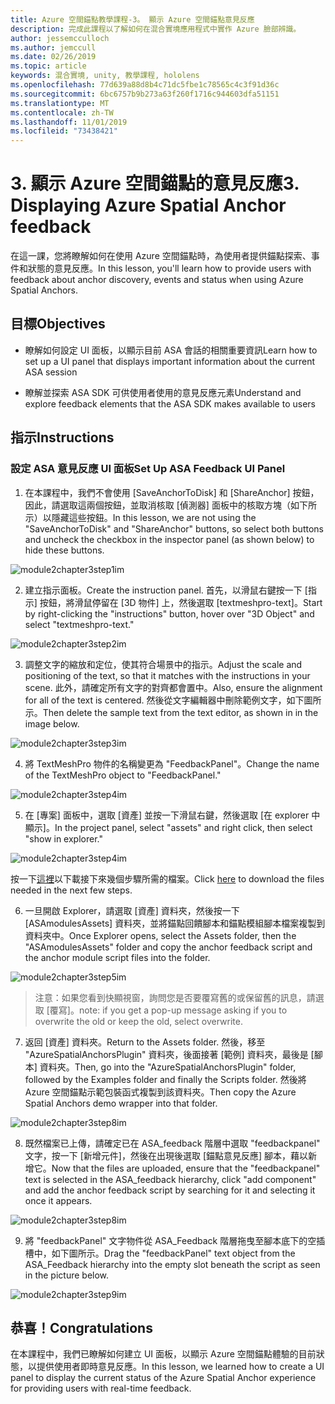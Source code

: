 ```yaml
---
title: Azure 空間錨點教學課程-3。 顯示 Azure 空間錨點意見反應
description: 完成此課程以了解如何在混合實境應用程式中實作 Azure 臉部辨識。
author: jessemcculloch
ms.author: jemccull
ms.date: 02/26/2019
ms.topic: article
keywords: 混合實境, unity, 教學課程, hololens
ms.openlocfilehash: 77d639a88d8b4c71dc5fbe1c78565c4c3f91d36c
ms.sourcegitcommit: 6bc6757b9b273a63f260f1716c944603dfa51151
ms.translationtype: MT
ms.contentlocale: zh-TW
ms.lasthandoff: 11/01/2019
ms.locfileid: "73438421"
---
```

# <a name="3-displaying-azure-spatial-anchor-feedback"></a><span data-ttu-id="f1847-105">3. 顯示 Azure 空間錨點的意見反應</span><span class="sxs-lookup"><span data-stu-id="f1847-105">3. Displaying Azure Spatial Anchor feedback</span></span>

<span data-ttu-id="f1847-106">在這一課，您將瞭解如何在使用 Azure 空間錨點時，為使用者提供錨點探索、事件和狀態的意見反應。</span><span class="sxs-lookup"><span data-stu-id="f1847-106">In this lesson, you'll learn how to provide users with feedback about anchor discovery, events and status when using Azure Spatial Anchors.</span></span>

## <a name="objectives"></a><span data-ttu-id="f1847-107">目標</span><span class="sxs-lookup"><span data-stu-id="f1847-107">Objectives</span></span>

* <span data-ttu-id="f1847-108">瞭解如何設定 UI 面板，以顯示目前 ASA 會話的相關重要資訊</span><span class="sxs-lookup"><span data-stu-id="f1847-108">Learn how to set up a UI panel that displays important information about the current ASA session</span></span>

* <span data-ttu-id="f1847-109">瞭解並探索 ASA SDK 可供使用者使用的意見反應元素</span><span class="sxs-lookup"><span data-stu-id="f1847-109">Understand and explore feedback elements that the ASA SDK makes available to users</span></span>

## <a name="instructions"></a><span data-ttu-id="f1847-110">指示</span><span class="sxs-lookup"><span data-stu-id="f1847-110">Instructions</span></span>

### <a name="set-up-asa-feedback-ui-panel"></a><span data-ttu-id="f1847-111">設定 ASA 意見反應 UI 面板</span><span class="sxs-lookup"><span data-stu-id="f1847-111">Set Up ASA Feedback UI Panel</span></span>

1. <span data-ttu-id="f1847-112">在本課程中，我們不會使用 [SaveAnchorToDisk] 和 [ShareAnchor] 按鈕，因此，請選取這兩個按鈕，並取消核取 [偵測器] 面板中的核取方塊（如下所示）以隱藏這些按鈕。</span><span class="sxs-lookup"><span data-stu-id="f1847-112">In this lesson, we are not using the "SaveAnchorToDisk" and "ShareAnchor" buttons, so select both buttons and uncheck the checkbox in the inspector panel (as shown below) to hide these buttons.</span></span>
   

![module2chapter3step1im](images/module2chapter3step1im.PNG)

2. <span data-ttu-id="f1847-114">建立指示面板。</span><span class="sxs-lookup"><span data-stu-id="f1847-114">Create the instruction panel.</span></span> <span data-ttu-id="f1847-115">首先，以滑鼠右鍵按一下 [指示] 按鈕，將滑鼠停留在 [3D 物件] 上，然後選取 [textmeshpro-text]。</span><span class="sxs-lookup"><span data-stu-id="f1847-115">Start by right-clicking the "instructions" button, hover over "3D Object" and select "textmeshpro-text."</span></span>

![module2chapter3step2im](images/module2chapter3step2im.PNG)

3. <span data-ttu-id="f1847-117">調整文字的縮放和定位，使其符合場景中的指示。</span><span class="sxs-lookup"><span data-stu-id="f1847-117">Adjust the scale and positioning of the text, so that it matches with the instructions in your scene.</span></span> <span data-ttu-id="f1847-118">此外，請確定所有文字的對齊都會置中。</span><span class="sxs-lookup"><span data-stu-id="f1847-118">Also, ensure the alignment for all of the text is centered.</span></span> <span data-ttu-id="f1847-119">然後從文字編輯器中刪除範例文字，如下圖所示。</span><span class="sxs-lookup"><span data-stu-id="f1847-119">Then delete the sample text from the text editor, as shown in in the image below.</span></span>

![module2chapter3step3im](images/module2chapter3step3im.PNG)

4. <span data-ttu-id="f1847-121">將 TextMeshPro 物件的名稱變更為 "FeedbackPanel"。</span><span class="sxs-lookup"><span data-stu-id="f1847-121">Change the name of the TextMeshPro object to "FeedbackPanel."</span></span>
   

![module2chapter3step4im](images/module2chapter3step4im.PNG)

5. <span data-ttu-id="f1847-123">在 [專案] 面板中，選取 [資產] 並按一下滑鼠右鍵，然後選取 [在 explorer 中顯示]。</span><span class="sxs-lookup"><span data-stu-id="f1847-123">In the project panel, select "assets" and right click, then select "show in explorer."</span></span>
   

![module2chapter3step4im](images/module2chapter3step5im.PNG)

<span data-ttu-id="f1847-125">按一下[這裡](https://onedrive.live.com/?authkey=%21ABXEC8PvyQu8Qd8&id=5B7335C4342BCB0E%21395636&cid=5B7335C4342BCB0E)以下載接下來幾個步驟所需的檔案。</span><span class="sxs-lookup"><span data-stu-id="f1847-125">Click [here](https://onedrive.live.com/?authkey=%21ABXEC8PvyQu8Qd8&id=5B7335C4342BCB0E%21395636&cid=5B7335C4342BCB0E) to download the files needed in the next few steps.</span></span>

6. <span data-ttu-id="f1847-126">一旦開啟 Explorer，請選取 [資產] 資料夾，然後按一下 [ASAmodulesAssets] 資料夾，並將錨點回饋腳本和錨點模組腳本檔案複製到資料夾中。</span><span class="sxs-lookup"><span data-stu-id="f1847-126">Once Explorer opens, select the Assets folder, then the "ASAmodulesAssets" folder and copy the anchor feedback script and the anchor module script files into the folder.</span></span> 

![module2chapter3step5im](images/module2chapter3step6im.PNG)

> <span data-ttu-id="f1847-128">注意：如果您看到快顯視窗，詢問您是否要覆寫舊的或保留舊的訊息，請選取 [覆寫]。</span><span class="sxs-lookup"><span data-stu-id="f1847-128">note: if you get a pop-up message asking if you to overwrite the old or keep the old, select overwrite.</span></span>

7. <span data-ttu-id="f1847-129">返回 [資產] 資料夾。</span><span class="sxs-lookup"><span data-stu-id="f1847-129">Return to the Assets folder.</span></span> <span data-ttu-id="f1847-130">然後，移至 "AzureSpatialAnchorsPlugin" 資料夾，後面接著 [範例] 資料夾，最後是 [腳本] 資料夾。</span><span class="sxs-lookup"><span data-stu-id="f1847-130">Then, go into the "AzureSpatialAnchorsPlugin" folder, followed by the Examples folder and finally the Scripts folder.</span></span> <span data-ttu-id="f1847-131">然後將 Azure 空間錨點示範包裝函式複製到該資料夾。</span><span class="sxs-lookup"><span data-stu-id="f1847-131">Then copy the Azure Spatial Anchors demo wrapper into that folder.</span></span> 

![module2chapter3step8im](images/module2chapter3step7im.PNG)

8. <span data-ttu-id="f1847-133">既然檔案已上傳，請確定已在 ASA_feedback 階層中選取 "feedbackpanel" 文字，按一下 [新增元件]，然後在出現後選取 [錨點意見反應] 腳本，藉以新增它。</span><span class="sxs-lookup"><span data-stu-id="f1847-133">Now that the files are uploaded, ensure that the "feedbackpanel" text is selected in the ASA_feedback hierarchy, click "add component" and add the anchor feedback script by searching for it and selecting it once it appears.</span></span> 

![module2chapter3step8im](images/module2chapter3step8im.PNG)

9. <span data-ttu-id="f1847-135">將 "feedbackPanel" 文字物件從 ASA_Feedback 階層拖曳至腳本底下的空插槽中，如下圖所示。</span><span class="sxs-lookup"><span data-stu-id="f1847-135">Drag the "feedbackPanel" text object from the ASA_Feedback hierarchy into the empty slot beneath the script as seen in the picture below.</span></span> 

![module2chapter3step9im](images/module2chapter3step9im.PNG)

## <a name="congratulations"></a><span data-ttu-id="f1847-137">恭喜！</span><span class="sxs-lookup"><span data-stu-id="f1847-137">Congratulations</span></span>

<span data-ttu-id="f1847-138">在本課程中，我們已瞭解如何建立 UI 面板，以顯示 Azure 空間錨點體驗的目前狀態，以提供使用者即時意見反應。</span><span class="sxs-lookup"><span data-stu-id="f1847-138">In this lesson, we learned how to create a UI panel to display the current status of the Azure Spatial Anchor experience for providing users with real-time feedback.</span></span>


